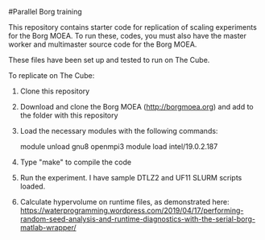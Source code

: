#Parallel Borg training


This repository contains starter code for replication of scaling experiments for the Borg MOEA. To run these, codes, you must also have the master worker and multimaster source code for the Borg MOEA.

These files have been set up and tested to run on The Cube.

To replicate on The Cube:

1. Clone this repository
2. Download and clone the Borg MOEA (http://borgmoea.org) and add to the folder with this repository
3. Load the necessary modules with the following commands:

    module unload gnu8 openmpi3
    module load intel/19.0.2.187

4. Type "make" to compile the code
5. Run the experiment. I have sample DTLZ2 and UF11 SLURM scripts loaded.
5. Calculate hypervolume on runtime files, as demonstrated here: https://waterprogramming.wordpress.com/2019/04/17/performing-random-seed-analysis-and-runtime-diagnostics-with-the-serial-borg-matlab-wrapper/ 


